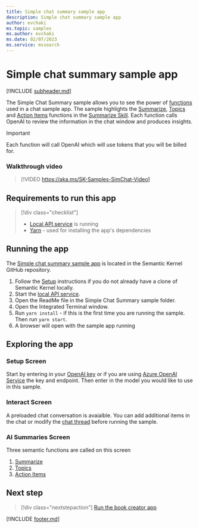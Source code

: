 ```yaml
---
title: Simple chat summary sample app
description: Simple chat summary sample app
author: evchaki
ms.topic: samples
ms.author: evchaki
ms.date: 02/07/2023
ms.service: mssearch
---
```

# Simple chat summary sample app

[!INCLUDE [subheader.md](../includes/pat_medium.md)]

The Simple Chat Summary sample allows you to see the power of [functions](/semantic-kernel/skills/skfunctions) used in a chat sample app.  The sample highlights the [Summarize](https://aka.ms/sk/repo/summarize), [Topics](https://aka.ms/sk/repo/topics) and [Action Items](https://aka.ms/sk/repo/actionitems) functions in the [Summarize Skill](https://aka.ms/sk/repo/summarizeskill).  Each function calls OpenAI to review the information in the chat window and produces insights.   

> [!IMPORTANT]
> Each function will call OpenAI which will use tokens that you will be billed for. 

### Walkthrough video
> [!VIDEO https://aka.ms/SK-Samples-SimChat-Video]

## Requirements to run this app

> [!div class="checklist"]
> * [Local API service](/semantic-kernel/samples/localapiservice) is running
> * [Yarn](https://yarnpkg.com/getting-started/install) - used for installing the app's dependencies

## Running the app
The [Simple chat summary sample app](https://aka.ms/sk/repo/samples/starter-chat) is located in the Semantic Kernel GitHub repository.

1) Follow the [Setup](/semantic-kernel/get-started) instructions if you do not already have a clone of Semantic Kernel locally.
2) Start the [local API service](/semantic-kernel/samples/localapiservice).
3) Open the ReadMe file in the Simple Chat Summary sample folder.
4) Open the Integrated Terminal window.
5) Run `yarn install` - if this is the first time you are running the sample.  Then run `yarn start`.
6) A browser will open with the sample app running

## Exploring the app

### Setup Screen
Start by entering in your [OpenAI key](https://openai.com/api/) or if you are using [Azure OpenAI Service](/azure/cognitive-services/openai/quickstart) the key and endpoint.  Then enter in the model you would like to use in this sample.

### Interact Screen
A preloaded chat conversation is avaialble.  You can add additional items in the chat or modify the [chat thread](https://aka.ms/sk/repo/samples/starter-chat/chat-thread) before running the sample. 

### AI Summaries Screen
Three semantic functions are called on this screen
1) [Summarize](https://aka.ms/sk/repo/summarize)
2) [Topics](https://aka.ms/sk/repo/topics) 
3) [Action Items](https://aka.ms/sk/repo/actionitems) 

## Next step

> [!div class="nextstepaction"]
> [Run the book creator app](/semantic-kernel/samples/bookcreator)

[!INCLUDE [footer.md](../includes/footer.md)]
